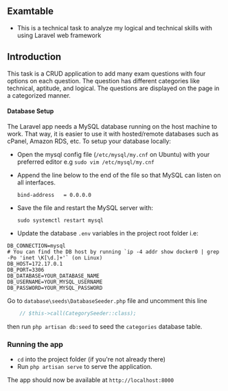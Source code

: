 ## Examtable
* This is a technical task to analyze my logical and technical skills with using Laravel web framework

## Introduction
This task is a CRUD application to add many exam questions with four options on each question.
The question has different categories like technical, aptitude, and logical. The questions are displayed on the page in a categorized manner.


#### Database Setup
The Laravel app needs a MySQL database running on the host machine to work.
That way, it is easier to use it with hosted/remote databases such as cPanel, Amazon RDS, etc.
To setup your database locally:
* Open the mysql config file (`/etc/mysql/my.cnf` on Ubuntu) with your preferred editor 
    e.g `sudo vim /etc/mysql/my.cnf`
* Append the line below to the end of the file so that MySQL can listen on all interfaces.

    `bind-address   = 0.0.0.0`
* Save the file and restart the MySQL server with:

    `sudo systemctl restart mysql`
* Update the database `.env` variables in the project root folder i.e:
```
DB_CONNECTION=mysql
# You can find the DB host by running `ip -4 addr show docker0 | grep -Po 'inet \K[\d.]+'` (on Linux)
DB_HOST=172.17.0.1
DB_PORT=3306
DB_DATABASE=YOUR_DATABASE_NAME
DB_USERNAME=YOUR_MYSQL_USERNAME
DB_PASSWORD=YOUR_MYSQL_PASSWORD
```

Go to `database\seeds\DatabaseSeeder.php` file and uncomment this line
```php
    // $this->call(CategorySeeder::class);
```
then run `php artisan db:seed` to seed the `categories` database table.

### Running the app
* `cd` into the project folder (if you're not already there)
* Run `php artisan serve` to serve the application.

The app should now be available at `http://localhost:8000`
